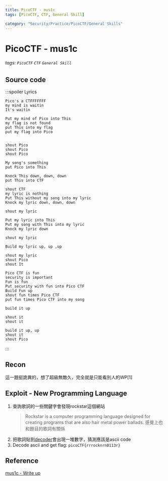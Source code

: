 ```yaml
---
title: PicoCTF - mus1c
tags: [PicoCTF, CTF, General Skill]

category: "Security/Practice/PicoCTF/General Skills"
---
```


# PicoCTF - mus1c
###### tags: `PicoCTF` `CTF` `General Skill`

## Source code
:::spoiler Lyrics
```
Pico's a CTFFFFFFF
my mind is waitin
It's waitin

Put my mind of Pico into This
my flag is not found
put This into my flag
put my flag into Pico


shout Pico
shout Pico
shout Pico

My song's something
put Pico into This

Knock This down, down, down
put This into CTF

shout CTF
my lyric is nothing
Put This without my song into my lyric
Knock my lyric down, down, down

shout my lyric

Put my lyric into This
Put my song with This into my lyric
Knock my lyric down

shout my lyric

Build my lyric up, up ,up

shout my lyric
shout Pico
shout It

Pico CTF is fun
security is important
Fun is fun
Put security with fun into Pico CTF
Build Fun up
shout fun times Pico CTF
put fun times Pico CTF into my song

build it up

shout it
shout it

build it up, up
shout it
shout Pico
```
:::
## Recon
這一題挺詭異的，想了超級無敵久，完全就是只能看別人的WP[1]

## Exploit - New Programming Language
1. 查詢歌詞的一些關鍵字會發現rockstar這個網站
    > Rockstar is a computer programming language designed for creating programs that are also hair metal power ballads.
    感覺上也和題目的歌詞有關係
2. 把歌詞貼到[decoder](https://codewithrockstar.com/online)會出現一堆數字，猜測應該是ascii code
3. Decode ascii and get flag: `picoCTF{rrrocknrn0113r}`

## Reference
[mus1c - Write up](https://github.com/Dvd848/CTFs/blob/master/2019_picoCTF/mus1c.md)